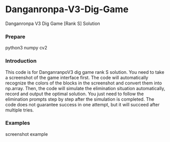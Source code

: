 # Danganronpa-V3-Dig-Game
Danganronpa V3 Dig Game [Rank S] Solution

### Prepare
python3
numpy
cv2

### Introduction
This code is for DanganranpoV3 dig game rank S solution.
You need to take a screenshot of the game interface first. 
The code will automatically recognize the colors of the blocks in the screenshot and convert them into np.array. 
Then, the code will simulate the elimination situation automatically, record and output the optimal solution. 
You just need to follow the elimination prompts step by step after the simulation is completed. 
The code does not guarantee success in one attempt, but it will succeed after multiple tries.

### Examples
screenshot example

